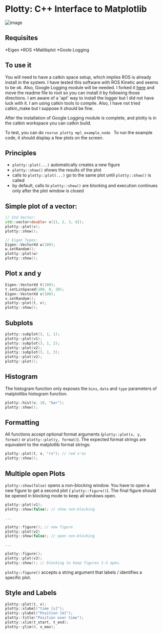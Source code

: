 # Plotty: C++ Interface to Matplotlib
![image](https://cloud.githubusercontent.com/assets/5616392/23658485/10cd0098-0343-11e7-95b5-46d899d6d70e.png)



## Requisites
*Eigen
*ROS
*Matlibplot
*Goole Logging


## To use it
You will need to have a catkin space setup, which implies ROS is already install in the system. I have tested this software with ROS Kinetic and seems to be ok. Also, Google Logging module will be needed. I forked it [here](https://github.com/humberto-ramos/glog) and move the readme file to root so you can install it by following those directions. I am aware of a 'apt' way to install the logger but I did not have luck with it. I am using catkin tools to compile. Also, I have not tried catkin_make but I suppose it should be fine.

After the installation of Google Logging module is complete, and plotty is in the catkin workspace you can catkin build.

To test, you can do 
`rosrun plotty mpl_example_node `
To run the example code, it should display a few plots on the screen.

## Principles

- `plotty::plot(...)` automatically creates a new figure
- `plotty::show()` shows the results of the plot
- calls to `plotty::plot(...)` go to the same plot until `plotty::show()` is called
- by default, calls to `plotty::show()` are blocking and execution continues only after the plot window is closed

## Simple plot of a vector:
```c++
// Std Vector:
std::vector<double> v({1, 2, 3, 4});
plotty::plot(v);
plotty::show();

// Eigen Types:
Eigen::VectorXd w(100);
w.setRandom();
plotty::plot(w)
plotty::show();
```

## Plot x and y
```c++
Eigen::VectorXd t(100);
t.setLinSpaced(100, 0, 20);
Eigen::VectorXd v(100);
v.setRandom();
plotty::plot(t, v);
plotty::show();
```

## Subplots
```c++
plotty::subplot(3, 1, 1);
plotty::plot(v1);
plotty::subplot(3, 1, 2);
plotty::plot(v2);
plotty::subplot(3, 1, 3);
plotty::plot(v2);
plotty::plot();
```

## Histogram

The histogram function only exposes the `bins`, `data` and `type` parameters of matplotlibs histogram function.
```c++
plotty::hist(v, 10, "bar");
plotty::show();
```

## Formatting

All functions accept optional format arguments (`plotty::plot(x, y, format)` or `plotty::plot(y, format)`). The
expected format strings are equivalent to the matplotlib format strings:
```c++
plotty::plot(t, v, "rx"); // red x'es
plotty::show();
```

## Multiple open Plots

`plotty::show(false)` opens a non-blocking window. You have to open a new figure to get a second plot ( `plotty::figure()`).
The final figure should be opened in blocking mode to keep all windows open.

```c++
plotty::plot(v1);
plotty::show(false); // show non-blocking

...

plotty::figure(); // new figure
plotty::plot(v2)
plotty::show(false); // open non-blocking

...

plotty::figure();
plotty::plot(v3);
plotty::show(); // blocking to keep figures 1-3 open.


```

`plotty::figure()` accepts a string argument that labels / identifies a specific plot. 

## Style and Labels

```c++
plotty::plot(t, x);
plotty::xlabel("time [s]");
plotty::ylabel("Position [m]");
plotty::title("Position over time");
plotty::xlim(t_start, t_end);
plotty::ylim(0, x_max);
```
